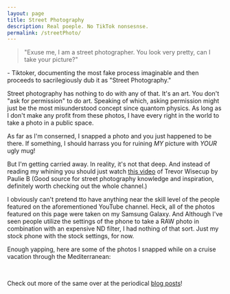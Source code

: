 ```yaml
---
layout: page
title: Street Photography
description: Real poeple. No TikTok nonsesnse.
permalink: /streetPhoto/
---
```



> "Exuse me, I am a street photographer. 
> You look very pretty, 
> can I take your picture?"
<p>- Tiktoker, documenting the most fake process imaginable and then proceeds to sacrilegiously dub it as "Street Photography."</p>
<p>Street photography has nothing to do with any of that. It's an art. You don't "ask for permission" to do art. Speaking of which, asking permission might just be the most misunderstood concept since quantom physics. As long as I don't make any profit from these photos, I have every right in the world to take a photo in a public space.</p>
<p>As far as I'm conserned, I snapped a photo and you just happened to be there. If something, I should harrass you for ruining <em>MY</em> picture with <em>YOUR</em> ugly mug!</p>
<p>But I'm getting carried away. In reality, it's not that deep. And instead of reading my whining you should just watch <a href="https://www.youtube.com/watch?v=HjuP527Xt2Q">this video</a> of Trevor Wisecup by Paulie B (Good source for street photography knowledge and inspiration, definitely worth checking out the whole channel.)</p>

<p>I obviously can't pretend tto have anything near the skill level of the people featured on the aforementioned YouTube channel. Heck, all of the photos featured on this page were taken on my Samsung Galaxy. And Although I've seen people utilize the settings of the phone to take a RAW photo in combination with an expensive ND filter, I had nothing of that sort. Just my stock phone with the stock settings, for now.</p>
<p>Enough yapping, here are some of the photos I snapped while on a cruise vacation through the Mediterranean:</p>

<br>
<p>Check out more of the same over at the periodical <a href="https://avr1h.com/blog/tag/street-photography">blog posts</a>!</p>
